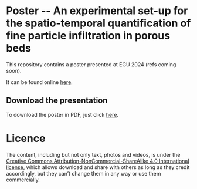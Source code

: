 # Poster -- An experimental set-up for the spatio-temporal quantification of fine particle infiltration in porous beds

This repository contains a poster presented at EGU 2024 (refs coming soon).

It can be found online [here](https://cgadal-presentations.github.io/poster_egu2024/poster.html#/). 

## Download the presentation

To download the poster in PDF, just click [here](https://raw.githubusercontent.com/cgadal-presentations/poster_egu2024/main/poster.pdf).

# Licence

The content, including but not only text, photos and videos, is under the [Creative Commons Attribution-NonCommercial-ShareAlike 4.0 International license](https://creativecommons.org/licenses/by-nc-sa/4.0/legalcode.en), which allows download and share with others as long as they credit accordingly, but they can’t change them in any way or use them commercially.
